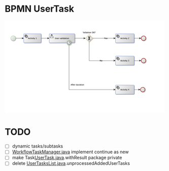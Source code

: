 # BPMN UserTask

![usertask_with_timer.png](../../../../../../../../docs/usertask_with_timer.png)

# TODO
- [ ] dynamic tasks/subtasks
- [ ] [WorkflowTaskManager.java](usertasks/WorkflowTaskManager.java) implement continue as new
- [ ] make Task[UserTask.java](usertasks/UserTask.java).withResult package private
- [ ] delete [UserTasksList.java](usertasks/UserTasksList.java).unprocessedAddedUserTasks